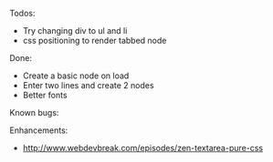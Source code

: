 Todos:
- Try changing div to ul and li
- css positioning to render tabbed node

Done:
- Create a basic node on load
- Enter two lines and create 2 nodes
- Better fonts

Known bugs:

Enhancements:
- http://www.webdevbreak.com/episodes/zen-textarea-pure-css

